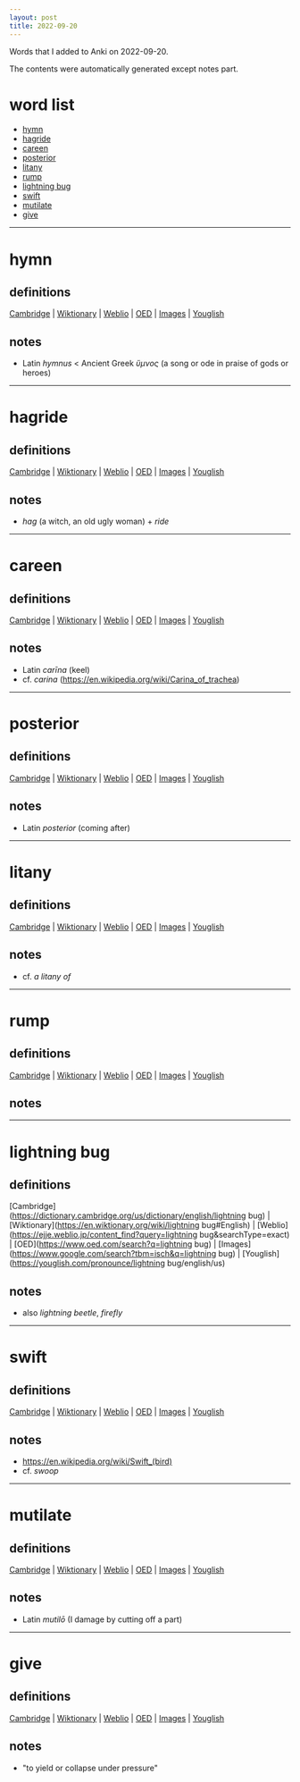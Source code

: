 ```yaml
---
layout: post
title: 2022-09-20
---
```


Words that I added to Anki on 2022-09-20.

The contents were automatically generated except notes part.
# word list
- [hymn](#hymn)
- [hagride](#hagride)
- [careen](#careen)
- [posterior](#posterior)
- [litany](#litany)
- [rump](#rump)
- [lightning bug](#lightning-bug)
- [swift](#swift)
- [mutilate](#mutilate)
- [give](#give)

---

# hymn
## definitions
[Cambridge](https://dictionary.cambridge.org/us/dictionary/english/hymn)
|
[Wiktionary](https://en.wiktionary.org/wiki/hymn#English)
|
[Weblio](https://ejje.weblio.jp/content_find?query=hymn&searchType=exact)
|
[OED](https://www.oed.com/search?q=hymn)
|
[Images](https://www.google.com/search?tbm=isch&q=hymn)
|
[Youglish](https://youglish.com/pronounce/hymn/english/us)

## notes
- Latin *hymnus* &lt; Ancient Greek *ὕμνος* (a song or ode in praise of gods or heroes)

---

# hagride
## definitions
[Cambridge](https://dictionary.cambridge.org/us/dictionary/english/hagride)
|
[Wiktionary](https://en.wiktionary.org/wiki/hagride#English)
|
[Weblio](https://ejje.weblio.jp/content_find?query=hagride&searchType=exact)
|
[OED](https://www.oed.com/search?q=hagride)
|
[Images](https://www.google.com/search?tbm=isch&q=hagride)
|
[Youglish](https://youglish.com/pronounce/hagride/english/us)

## notes
- *hag* (a witch, an old ugly woman) + *ride*

---

# careen
## definitions
[Cambridge](https://dictionary.cambridge.org/us/dictionary/english/careen)
|
[Wiktionary](https://en.wiktionary.org/wiki/careen#English)
|
[Weblio](https://ejje.weblio.jp/content_find?query=careen&searchType=exact)
|
[OED](https://www.oed.com/search?q=careen)
|
[Images](https://www.google.com/search?tbm=isch&q=careen)
|
[Youglish](https://youglish.com/pronounce/careen/english/us)

## notes
- Latin *carīna* (keel)
- cf. *carina* (<https://en.wikipedia.org/wiki/Carina_of_trachea>)

---

# posterior
## definitions
[Cambridge](https://dictionary.cambridge.org/us/dictionary/english/posterior)
|
[Wiktionary](https://en.wiktionary.org/wiki/posterior#English)
|
[Weblio](https://ejje.weblio.jp/content_find?query=posterior&searchType=exact)
|
[OED](https://www.oed.com/search?q=posterior)
|
[Images](https://www.google.com/search?tbm=isch&q=posterior)
|
[Youglish](https://youglish.com/pronounce/posterior/english/us)

## notes
- Latin *posterior* (coming after)

---

# litany
## definitions
[Cambridge](https://dictionary.cambridge.org/us/dictionary/english/litany)
|
[Wiktionary](https://en.wiktionary.org/wiki/litany#English)
|
[Weblio](https://ejje.weblio.jp/content_find?query=litany&searchType=exact)
|
[OED](https://www.oed.com/search?q=litany)
|
[Images](https://www.google.com/search?tbm=isch&q=litany)
|
[Youglish](https://youglish.com/pronounce/litany/english/us)

## notes
- cf. *a litany of*

---

# rump
## definitions
[Cambridge](https://dictionary.cambridge.org/us/dictionary/english/rump)
|
[Wiktionary](https://en.wiktionary.org/wiki/rump#English)
|
[Weblio](https://ejje.weblio.jp/content_find?query=rump&searchType=exact)
|
[OED](https://www.oed.com/search?q=rump)
|
[Images](https://www.google.com/search?tbm=isch&q=rump)
|
[Youglish](https://youglish.com/pronounce/rump/english/us)

## notes

---

# lightning bug
## definitions
[Cambridge](https://dictionary.cambridge.org/us/dictionary/english/lightning bug)
|
[Wiktionary](https://en.wiktionary.org/wiki/lightning bug#English)
|
[Weblio](https://ejje.weblio.jp/content_find?query=lightning bug&searchType=exact)
|
[OED](https://www.oed.com/search?q=lightning bug)
|
[Images](https://www.google.com/search?tbm=isch&q=lightning bug)
|
[Youglish](https://youglish.com/pronounce/lightning bug/english/us)

## notes
- also *lightning beetle*, *firefly*

---

# swift
## definitions
[Cambridge](https://dictionary.cambridge.org/us/dictionary/english/swift)
|
[Wiktionary](https://en.wiktionary.org/wiki/swift#English)
|
[Weblio](https://ejje.weblio.jp/content_find?query=swift&searchType=exact)
|
[OED](https://www.oed.com/search?q=swift)
|
[Images](https://www.google.com/search?tbm=isch&q=swift)
|
[Youglish](https://youglish.com/pronounce/swift/english/us)

## notes
- <https://en.wikipedia.org/wiki/Swift_(bird)>
- cf. *swoop*

---

# mutilate
## definitions
[Cambridge](https://dictionary.cambridge.org/us/dictionary/english/mutilate)
|
[Wiktionary](https://en.wiktionary.org/wiki/mutilate#English)
|
[Weblio](https://ejje.weblio.jp/content_find?query=mutilate&searchType=exact)
|
[OED](https://www.oed.com/search?q=mutilate)
|
[Images](https://www.google.com/search?tbm=isch&q=mutilate)
|
[Youglish](https://youglish.com/pronounce/mutilate/english/us)

## notes
- Latin *mutilō* (I damage by cutting off a part)

---

# give
## definitions
[Cambridge](https://dictionary.cambridge.org/us/dictionary/english/give)
|
[Wiktionary](https://en.wiktionary.org/wiki/give#English)
|
[Weblio](https://ejje.weblio.jp/content_find?query=give&searchType=exact)
|
[OED](https://www.oed.com/search?q=give)
|
[Images](https://www.google.com/search?tbm=isch&q=give)
|
[Youglish](https://youglish.com/pronounce/give/english/us)

## notes
- "to yield or collapse under pressure"


